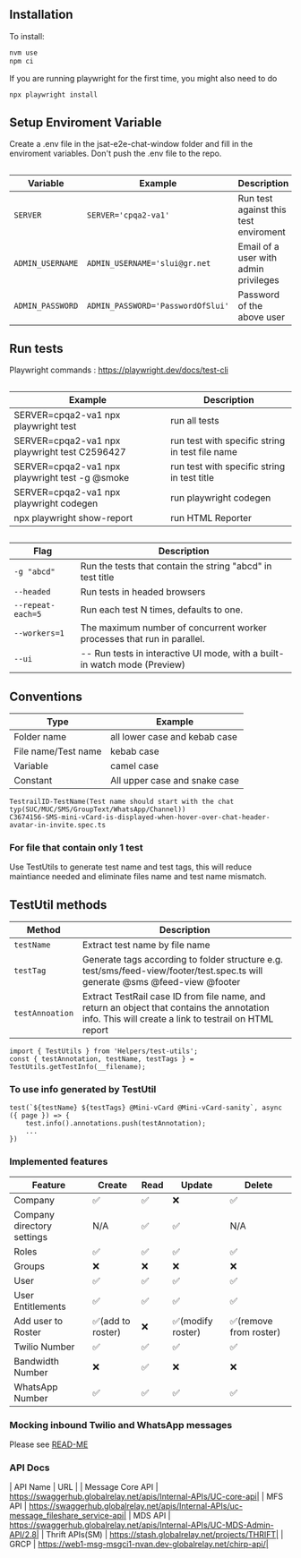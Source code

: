 ## Installation
To install:
```js script
nvm use
npm ci
```
If you are running playwright for the first time, you might also need to do
```js script
npx playwright install
```
## Setup Enviroment Variable
Create a .env file in the jsat-e2e-chat-window folder and fill in the enviroment variables. Don't push the .env file to the repo.
##
| Variable | Example | Description | 
| --- | --- | --- |
| `SERVER` | `SERVER='cpqa2-va1'` | Run test against this test enviroment|
| `ADMIN_USERNAME` | `ADMIN_USERNAME='slui@gr.net` | Email of a user with admin privileges|
| `ADMIN_PASSWORD` | `ADMIN_PASSWORD='PasswordOfSlui'` | Password of the above user|


## Run tests
Playwright commands : https://playwright.dev/docs/test-cli
##
| Example | Description | 
| --- | --- |
| SERVER=cpqa2-va1 npx playwright test | run all tests |
| SERVER=cpqa2-va1 npx playwright test C2596427 | run test with specific string in test file name |
| SERVER=cpqa2-va1 npx playwright test -g @smoke | run test with specific string in test title |
| SERVER=cpqa2-va1 npx playwright codegen | run playwright codegen |
| npx playwright show-report | run HTML Reporter |
##
| Flag | Description |
| --- | --- |
| `-g "abcd"` | Run the tests that contain the string "abcd" in test title |
| `--headed` | Run tests in headed browsers |
| `--repeat-each=5` | Run each test N times, defaults to one. |
| `--workers=1` | The maximum number of concurrent worker processes that run in parallel. | 
| `--ui` | -- Run tests in interactive UI mode, with a built-in watch mode (Preview) |

## Conventions

| Type | Example  | 
| --- | --- |
| Folder name | all lower case and kebab case |
| File name/Test name | kebab case |
| Variable | camel case |
| Constant | All upper case and snake case |

```
TestrailID-TestName(Test name should start with the chat typ(SUC/MUC/SMS/GroupText/WhatsApp/Channel))
C3674156-SMS-mini-vCard-is-displayed-when-hover-over-chat-header-avatar-in-invite.spec.ts

```
### For file that contain only 1 test
Use TestUtils to generate test name and test tags, this will reduce maintiance needed and eliminate files name and test name mismatch.
## TestUtil methods
| Method | Description |
| --- | --- |
| `testName` | Extract test name by file name |
| `testTag` | Generate tags according to folder structure e.g. test/sms/feed-view/footer/test.spec.ts will generate @sms @feed-view @footer|
| `testAnnoation` | Extract TestRail case ID from file name, and return an object that contains the annotation info. This will create a link to testrail on HTML report|
```
import { TestUtils } from 'Helpers/test-utils';
const { testAnnotation, testName, testTags } = TestUtils.getTestInfo(__filename);

```

### To use info generated by TestUtil
```
test(`${testName} ${testTags} @Mini-vCard @Mini-vCard-sanity`, async ({ page }) => {
    test.info().annotations.push(testAnnotation);
    ...
})

```

### Implemented features
| Feature | Create | Read | Update | Delete |
| --- | --- | --- | --- | --- |
| Company | ✅ | ✅ | ❌ | ✅ |
| Company directory settings | N/A | ✅ | ✅ | N/A |
| Roles | ✅ | ✅ | ✅ | ✅ |
| Groups | ❌ | ❌ | ❌ | ❌ |
| User | ✅ | ✅ | ✅  | ✅ |
| User Entitlements | ✅ | ✅ | ✅  | ✅ |
| Add user to Roster | ✅(add to roster) | ❌ | ✅(modify roster) | ✅(remove from roster) |
| Twilio Number | ✅ | ✅ | ✅  | ✅ |
| Bandwidth Number | ❌ | ✅ | ❌ | ❌ |
| WhatsApp Number | ✅ | ✅ | ✅  | ✅ |

### Mocking inbound Twilio and WhatsApp messages
Please see [READ-ME](./apis/scripts/README.md)

### API Docs
| API Name | URL |
| Message Core API | https://swaggerhub.globalrelay.net/apis/Internal-APIs/UC-core-api|
| MFS API | https://swaggerhub.globalrelay.net/apis/Internal-APIs/uc-message_fileshare_service-api|
| MDS API | https://swaggerhub.globalrelay.net/apis/Internal-APIs/UC-MDS-Admin-API/2.8|
| Thrift APIs(SM) | https://stash.globalrelay.net/projects/THRIFT|
| GRCP | https://web1-msg-msgci1-nvan.dev-globalrelay.net/chirp-api/|